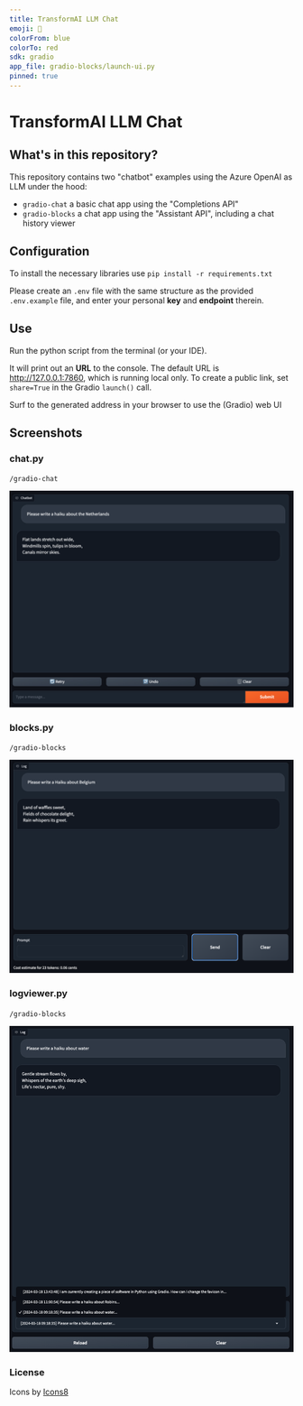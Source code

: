 ```yaml
---
title: TransformAI LLM Chat
emoji: 💬
colorFrom: blue
colorTo: red
sdk: gradio
app_file: gradio-blocks/launch-ui.py
pinned: true
---
```


# TransformAI LLM Chat

## What's in this repository?
This repository contains two "chatbot" examples using the Azure OpenAI as LLM under the hood:
- `gradio-chat` a basic chat app using the "Completions API"
- `gradio-blocks` a chat app using the "Assistant API", including a chat history viewer

## Configuration
To install the necessary libraries use `pip install -r requirements.txt`

Please create an `.env` file with the same structure as the provided `.env.example` file, 
and enter your personal **key** and **endpoint** therein.

## Use
Run the python script from the terminal (or your IDE). 

It will print out an **URL** to the console. 
The default URL is http://127.0.0.1:7860, which is running local only. 
To create a public link, set `share=True` in the Gradio `launch()` call.

Surf to the generated address in your browser to use the (Gradio) web UI

## Screenshots

### chat.py
`/gradio-chat`

![gradio-chat.png](assets/screenshots/gradio-chat.png)

### blocks.py
`/gradio-blocks`

![gradio-blocks.png](assets/screenshots/gradio-blocks.png)

### logviewer.py
`/gradio-blocks`

![gradio-logviewer.png](assets/screenshots/gradio-logviewer.png)

### License
Icons by <a target="_blank" href="https://icons8.com">Icons8</a>
